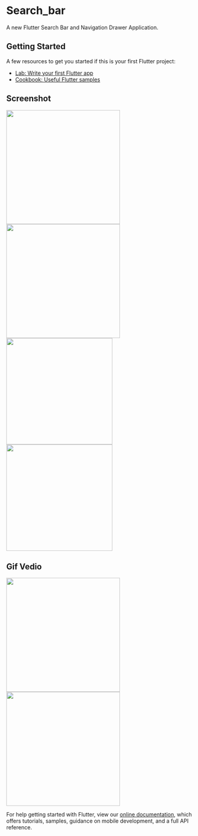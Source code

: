 # Search_bar

A new Flutter Search Bar and Navigation Drawer Application.

## Getting Started


A few resources to get you started if this is your first Flutter project:

- [Lab: Write your first Flutter app](https://flutter.dev/docs/get-started/codelab)
- [Cookbook: Useful Flutter samples](https://flutter.dev/docs/cookbook)

## Screenshot
<img src='https://user-images.githubusercontent.com/73393935/101726506-7a0bbf00-3ad4-11eb-86e9-012e25796acc.jpeg' width=300 /> <img src='https://user-images.githubusercontent.com/73393935/101726507-7b3cec00-3ad4-11eb-97ea-3b1eb6d8d824.jpeg' width=300 />
<img src='https://user-images.githubusercontent.com/73393935/101241456-f3dc2b00-3717-11eb-8e3d-4795bbb1bc27.jpeg' width=280  /> <img src='https://user-images.githubusercontent.com/73393935/101241402-71ec0200-3717-11eb-98fe-a4192dd22408.jpeg' width=280  />

## Gif Vedio

<img src='https://user-images.githubusercontent.com/73393935/101726509-7d06af80-3ad4-11eb-9549-86d5a9fccf1d.gif' width=300/> <img src='https://user-images.githubusercontent.com/73393935/101241534-b62bd200-3718-11eb-9025-b349cc085485.gif' width=300 />



For help getting started with Flutter, view our
[online documentation](https://flutter.dev/docs), which offers tutorials,
samples, guidance on mobile development, and a full API reference.
